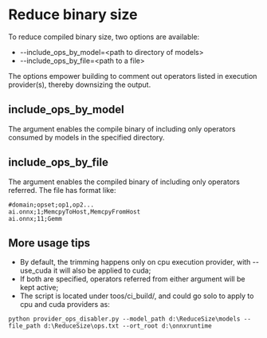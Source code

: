 # Reduce binary size
To reduce compiled binary size, two options are available:

- --include_ops_by_model=<path to directory of models\>
- --include_ops_by_file=<path to a file\>

The options empower building to comment out operators listed in execution provider(s), thereby downsizing the output.

## include_ops_by_model
The argument enables the compile binary of including only operators consumed by models in the specified directory.

## include_ops_by_file
The argument enables the compiled binary of including only operators referred. The file has format like:
```
#domain;opset;op1,op2...
ai.onnx;1;MemcpyToHost,MemcpyFromHost
ai.onnx;11;Gemm
```

## More usage tips
- By default, the trimming happens only on cpu execution provider, with --use_cuda it will also be applied to cuda;
- If both are specified, operators referred from either argument will be kept active;
- The script is located under toos/ci_build/, and could go solo to apply to cpu and cuda providers as:
```
python provider_ops_disabler.py --model_path d:\ReduceSize\models --file_path d:\ReduceSize\ops.txt --ort_root d:\onnxruntime
```